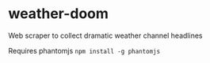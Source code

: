 # weather-doom
Web scraper to collect dramatic weather channel headlines

Requires phantomjs `npm install -g phantomjs`
